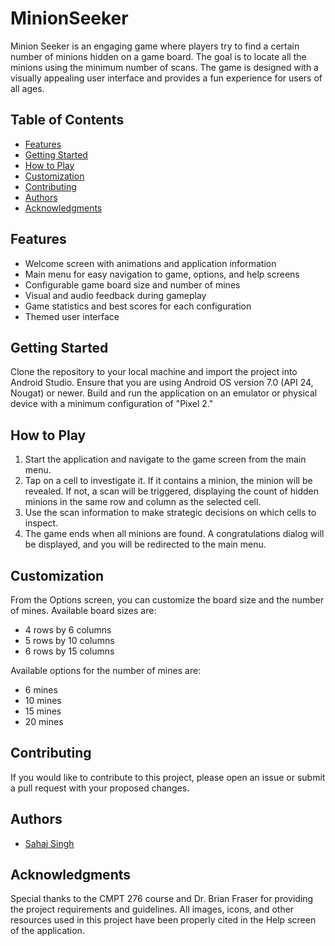 # MinionSeeker

Minion Seeker is an engaging game where players try to find a certain number of minions hidden on a game board. The goal is to locate all the minions using the minimum number of scans. The game is designed with a visually appealing user interface and provides a fun experience for users of all ages.

## Table of Contents

- [Features](https://chat.openai.com/?model=gpt-4#features)
- [Getting Started](https://chat.openai.com/?model=gpt-4#getting-started)
- [How to Play](https://chat.openai.com/?model=gpt-4#how-to-play)
- [Customization](https://chat.openai.com/?model=gpt-4#customization)
- [Contributing](https://chat.openai.com/?model=gpt-4#contributing)
- [Authors](https://chat.openai.com/?model=gpt-4#authors)
- [Acknowledgments](https://chat.openai.com/?model=gpt-4#acknowledgments)

## Features

- Welcome screen with animations and application information
- Main menu for easy navigation to game, options, and help screens
- Configurable game board size and number of mines
- Visual and audio feedback during gameplay
- Game statistics and best scores for each configuration
- Themed user interface

## Getting Started

Clone the repository to your local machine and import the project into Android Studio. Ensure that you are using Android OS version 7.0 (API 24, Nougat) or newer. Build and run the application on an emulator or physical device with a minimum configuration of "Pixel 2."

## How to Play

1. Start the application and navigate to the game screen from the main menu.
2. Tap on a cell to investigate it. If it contains a minion, the minion will be revealed. If not, a scan will be triggered, displaying the count of hidden minions in the same row and column as the selected cell.
3. Use the scan information to make strategic decisions on which cells to inspect.
4. The game ends when all minions are found. A congratulations dialog will be displayed, and you will be redirected to the main menu.

## Customization

From the Options screen, you can customize the board size and the number of mines. Available board sizes are:

- 4 rows by 6 columns
- 5 rows by 10 columns
- 6 rows by 15 columns

Available options for the number of mines are:

- 6 mines
- 10 mines
- 15 mines
- 20 mines

## Contributing

If you would like to contribute to this project, please open an issue or submit a pull request with your proposed changes.

## Authors

- [Sahaj Singh](https://github.com/satiresage)

## Acknowledgments

Special thanks to the CMPT 276 course and Dr. Brian Fraser for providing the project requirements and guidelines. All images, icons, and other resources used in this project have been properly cited in the Help screen of the application.
